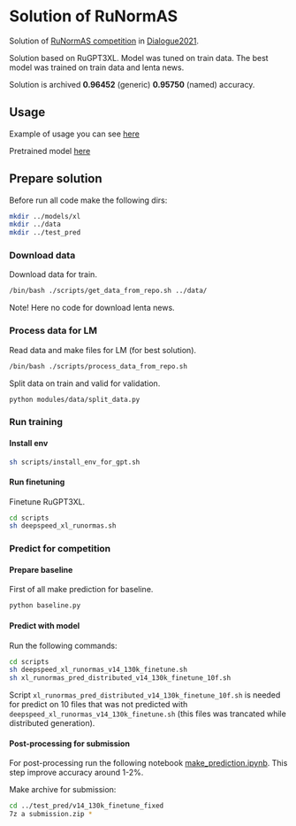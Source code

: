 # Solution of RuNormAS
Solution of [RuNormAS competition](https://github.com/dialogue-evaluation/RuNormAS) in [Dialogue2021](http://www.dialog-21.ru/evaluation/).

Solution based on RuGPT3XL. Model was tuned on train data. The best model was trained on train data and lenta news.

Solution is archived **0.96452** (generic)	**0.95750** (named) accuracy.
## Usage
Example of usage you can see [here](Usage.ipynb)

Pretrained model [here](https://disk.yandex.ru/d/g5bVLObqtKCxcA)
## Prepare solution
Before run all code make the following dirs:
```bash
mkdir ../models/xl
mkdir ../data
mkdir ../test_pred
```
### Download data
Download data for train.
```bash
/bin/bash ./scripts/get_data_from_repo.sh ../data/
```
Note! Here no code for download lenta news.

### Process data for LM
Read data and make files for LM (for best solution).
```bash
/bin/bash ./scripts/process_data_from_repo.sh
```

Split data on train and valid for validation.

```bash
python modules/data/split_data.py
```

### Run training
#### Install env

```bash
sh scripts/install_env_for_gpt.sh
```

#### Run finetuning
Finetune RuGPT3XL.

```bash
cd scripts
sh deepspeed_xl_runormas.sh
```

### Predict for competition
#### Prepare baseline
First of all make prediction for baseline.

```bash
python baseline.py
```

#### Predict with model
Run the following commands:

```bash
cd scripts
sh deepspeed_xl_runormas_v14_130k_finetune.sh
sh xl_runormas_pred_distributed_v14_130k_finetune_10f.sh
```

Script `xl_runormas_pred_distributed_v14_130k_finetune_10f.sh` is needed for predict on 10 files that was not predicted with `deepspeed_xl_runormas_v14_130k_finetune.sh` (this files was trancated while distributed generation).

#### Post-processing for submission
For post-processing run the following notebook [make_prediction.ipynb](make_prediction.ipynb). This step improve accuracy around 1-2%.

Make archive for submission:

```bash
cd ../test_pred/v14_130k_finetune_fixed
7z a submission.zip *
```

